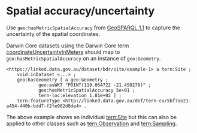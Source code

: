 # Spatial accuracy/uncertainty

Use `geo:hasMetricSpatialAccuracy` from [GeoSPARQL 1.1](https://opengeospatial.github.io/ogc-geosparql/geosparql11/spec.html) to capture the uncertainty of the spatial coordinates.

Darwin Core datasets using the Darwin Core term [coordinateUncertaintyInMeters](https://dwc.tdwg.org/terms/#dwc:coordinateUncertaintyInMeters) should map to `geo:hasMetricSpatialAccuracy` on an instance of `geo:Geometry`.

```turtle {5}
<https://linked.data.gov.au/dataset/bdr/site/example-1> a tern:Site ;
    void:inDataset <...> ;
    geo:hasGeometry [ a geo:Geometry ;
            geo:asWKT "POINT(119.064722 -21.450278)" ;
            geo:hasMetricSpatialAccuracy 5e+01 ;
            tern-loc:elevation 1.81e+02 ] ;
    tern:featureType <http://linked.data.gov.au/def/tern-cv/5bf7ae21-a454-440b-bdd7-f2fe982d8de4> .
```

The above example shows an individual [tern:Site](/viewers/tern-ontology?uri=https://w3id.org/tern/ontologies/tern/Site) but this can also be applied to other classes such as [tern:Observation](/viewers/tern-ontology?uri=https://w3id.org/tern/ontologies/tern/Observation) and [tern:Sampling](/viewers/tern-ontology?uri=https://w3id.org/tern/ontologies/tern/Sampling).
